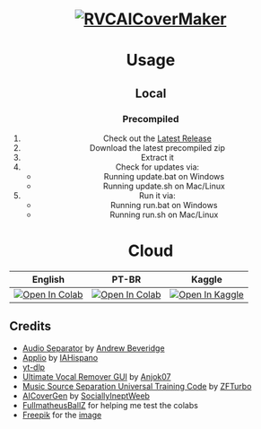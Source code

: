 <div align="center">
  
# <a href="https://github.com/ShiromiyaG/RVC-AI-Cover-Maker" target="_blank"><img src="https://github.com/ShiromiyaG/RVC-AI-Cover-Maker-WebUI/blob/main/assets/RVCCoverWebUI.png" alt="RVCAICoverMaker"></a>

# Usage

## Local

### Precompiled
1. Check out the [Latest Release](https://github.com/Eddycrack864/RVC-AI-Cover-Maker-UI/releases/latest)
2. Download the latest precompiled zip
3. Extract it
4. Check for updates via:
    - Running update.bat on Windows
    - Running update.sh on Mac/Linux
5. Run it via:
    - Running run.bat on Windows
    - Running run.sh on Mac/Linux

# Cloud

| **English** | **PT-BR** | **Kaggle** |
|:---:|:---:|:---:|
| <a target="_blank" href="https://colab.research.google.com/github/Eddycrack864/RVC-AI-Cover-Maker-UI/blob/main/assets/RVCAICoverMakerUI.ipynb"> <img src="https://colab.research.google.com/assets/colab-badge.svg" alt="Open In Colab"/> </a> | <a target="_blank" href="https://colab.research.google.com/github/Eddycrack864/RVC-AI-Cover-Maker-UI/blob/main/assets/RVCAICoverMakerUI_PT_BR.ipynb"> <img src="https://colab.research.google.com/assets/colab-badge.svg" alt="Open In Colab"/> </a> |  <a target="_blank" href="https://www.kaggle.com/code/eddycrack864/rvc-ai-cover-maker-ui"> <img src="https://kaggle.com/static/images/open-in-kaggle.svg" alt="Open In Kaggle"/> </a> |

</div>

## Credits
- [Audio Separator](https://github.com/karaokenerds/python-audio-separator) by [Andrew Beveridge](https://github.com/beveradb)
- [Applio](https://github.com/IAHispano/Applio) by [IAHispano](https://github.com/IAHispano)
- [yt-dlp](https://github.com/yt-dlp/yt-dlp)
- [Ultimate Vocal Remover GUI](https://github.com/Anjok07/ultimatevocalremovergui) by [Anjok07](https://github.com/Anjok07)
- [Music Source Separation Universal Training Code](https://github.com/ZFTurbo/Music-Source-Separation-Training) by [ZFTurbo](https://github.com/ZFTurbo)
- [AICoverGen](https://github.com/SociallyIneptWeeb/AICoverGen) by [SociallyIneptWeeb](https://github.com/SociallyIneptWeeb)
- [FullmatheusBallZ](https://www.youtube.com/@FullmatheusBallZ) for helping me test the colabs
- [Freepik](https://www.freepik.com) for the [image](https://www.freepik.com/free-psd/futuristic-cyber-monday-web-template_19966151.htm#fromView=search&page=1&position=3&uuid=d4a28e77-dc6f-4ec3-9c37-3525afc311e0)
